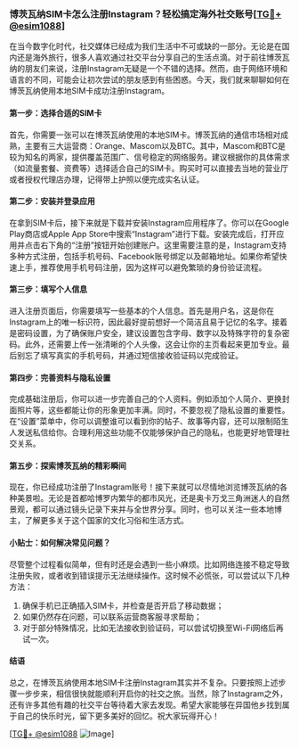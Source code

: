 ### 博茨瓦纳SIM卡怎么注册Instagram？轻松搞定海外社交账号[[TG💪+ @esim1088](https://t.me/s/esim1088)]

在当今数字化时代，社交媒体已经成为我们生活中不可或缺的一部分。无论是在国内还是海外旅行，很多人喜欢通过社交平台分享自己的生活点滴。对于前往博茨瓦纳的朋友们来说，注册Instagram无疑是一个不错的选择。然而，由于网络环境和语言的不同，可能会让初次尝试的朋友感到有些困惑。今天，我们就来聊聊如何在博茨瓦纳使用本地SIM卡成功注册Instagram。

#### 第一步：选择合适的SIM卡

首先，你需要一张可以在博茨瓦纳使用的本地SIM卡。博茨瓦纳的通信市场相对成熟，主要有三大运营商：Orange、Mascom以及BTC。其中，Mascom和BTC是较为知名的两家，提供覆盖范围广、信号稳定的网络服务。建议根据你的具体需求（如流量套餐、资费等）选择适合自己的SIM卡。购买时可以直接去当地的营业厅或者授权代理店办理，记得带上护照以便完成实名认证。

#### 第二步：安装并登录应用

在拿到SIM卡后，接下来就是下载并安装Instagram应用程序了。你可以在Google Play商店或Apple App Store中搜索“Instagram”进行下载。安装完成后，打开应用并点击右下角的“注册”按钮开始创建账户。这里需要注意的是，Instagram支持多种方式注册，包括手机号码、Facebook账号绑定以及邮箱地址。如果你希望快速上手，推荐使用手机号码注册，因为这样可以避免繁琐的身份验证流程。

#### 第三步：填写个人信息

进入注册页面后，你需要填写一些基本的个人信息。首先是用户名，这是你在Instagram上的唯一标识符，因此最好提前想好一个简洁且易于记忆的名字。接着是密码设置，为了确保账户安全，建议设置包含字母、数字以及特殊字符的复杂密码。此外，还需要上传一张清晰的个人头像，这会让你的主页看起来更加专业。最后别忘了填写真实的手机号码，并通过短信接收验证码以完成验证。

#### 第四步：完善资料与隐私设置

完成基础注册后，你可以进一步完善自己的个人资料。例如添加个人简介、更换封面照片等，这些都能让你的形象更加丰满。同时，不要忽视了隐私设置的重要性。在“设置”菜单中，你可以调整谁可以看到你的帖子、故事等内容，还可以限制陌生人发送私信给你。合理利用这些功能不仅能够保护自己的隐私，也能更好地管理社交关系。

#### 第五步：探索博茨瓦纳的精彩瞬间

现在，你已经成功注册了Instagram账号！接下来就可以尽情地浏览博茨瓦纳的各种美景啦。无论是首都哈博罗内繁华的都市风光，还是奥卡万戈三角洲迷人的自然景观，都可以通过镜头记录下来并与全世界分享。同时，也可以关注一些本地博主，了解更多关于这个国家的文化习俗和生活方式。

#### 小贴士：如何解决常见问题？

尽管整个过程看似简单，但有时还是会遇到一些小麻烦。比如网络连接不稳定导致注册失败，或者收到错误提示无法继续操作。这时候不必慌张，可以尝试以下几种方法：

1. 确保手机已正确插入SIM卡，并检查是否开启了移动数据；
2. 如果仍然存在问题，可以联系运营商客服寻求帮助；
3. 对于部分特殊情况，比如无法接收到验证码，可以尝试切换至Wi-Fi网络后再试一次。

#### 结语

总之，在博茨瓦纳使用本地SIM卡注册Instagram其实并不复杂。只要按照上述步骤一步步来，相信很快就能顺利开启你的社交之旅。当然，除了Instagram之外，还有许多其他有趣的社交平台等待着大家去发现。希望大家能够在异国他乡找到属于自己的快乐时光，留下更多美好的回忆。祝大家玩得开心！

[[TG💪+ @esim1088](https://t.me/s/esim1088) ![Image](https://i.postimg.cc/4NQfJmqS/Snipaste-2025-05-13-00-14-12.png)]